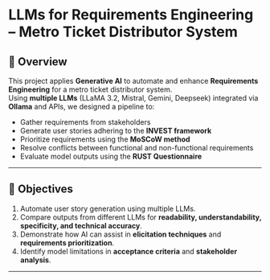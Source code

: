 # LLMs for Requirements Engineering – Metro Ticket Distributor System

## 📌 Overview
This project applies **Generative AI** to automate and enhance **Requirements Engineering** for a metro ticket distributor system.  
Using **multiple LLMs** (LLaMA 3.2, Mistral, Gemini, Deepseek) integrated via **Ollama** and APIs, we designed a pipeline to:
- Gather requirements from stakeholders
- Generate user stories adhering to the **INVEST framework**
- Prioritize requirements using the **MoSCoW method**
- Resolve conflicts between functional and non-functional requirements
- Evaluate model outputs using the **RUST Questionnaire**

---

## 🎯 Objectives
1. Automate user story generation using multiple LLMs.
2. Compare outputs from different LLMs for **readability, understandability, specificity, and technical accuracy**.
3. Demonstrate how AI can assist in **elicitation techniques** and **requirements prioritization**.
4. Identify model limitations in **acceptance criteria** and **stakeholder analysis**.

---


